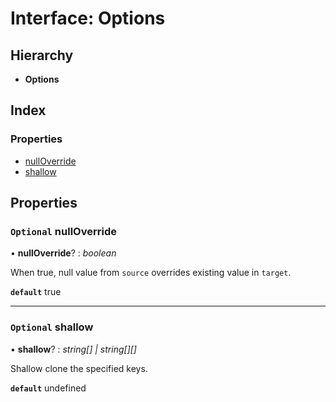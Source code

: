 
# Interface: Options

## Hierarchy

* **Options**

## Index

### Properties

* [nullOverride](_hoek_8_5_0_index_d_.applytodefaults.options.md#optional-nulloverride)
* [shallow](_hoek_8_5_0_index_d_.applytodefaults.options.md#optional-shallow)

## Properties

### `Optional` nullOverride

• **nullOverride**? : *boolean*

When true, null value from `source` overrides existing value in `target`.

**`default`** true

___

### `Optional` shallow

• **shallow**? : *string[] | string[][]*

Shallow clone the specified keys.

**`default`** undefined
